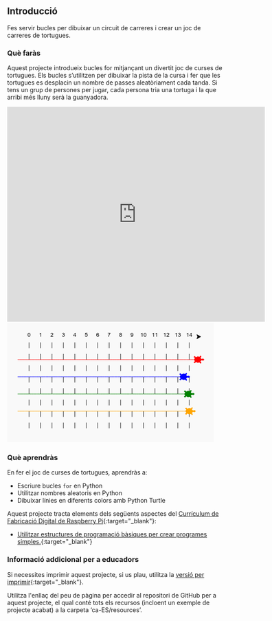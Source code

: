 ## Introducció

Fes servir bucles per dibuixar un circuit de carreres i crear un joc de carreres de tortugues.

### Què faràs

Aquest projecte introdueix bucles for mitjançant un divertit joc de curses de tortugues. Els bucles s’utilitzen per dibuixar la pista de la cursa i fer que les tortugues es desplacin un nombre de passes aleatòriament cada tanda. Si tens un grup de persones per jugar, cada persona tria una tortuga i la que arribi més lluny serà la guanyadora.

<div class="trinket">
  <iframe src="https://trinket.io/embed/python/58aeaf5b01?outputOnly=true&start=result" width="600" height="500" frameborder="0" marginwidth="0" marginheight="0" allowfullscreen>
  </iframe>
  <img src="images/race-finished.png">
</div>

### Què aprendràs

En fer el joc de curses de tortugues, aprendràs a:

+ Escriure bucles `for` en Python
+ Utilitzar nombres aleatoris en Python
+ Dibuixar línies en diferents colors amb Python Turtle

Aquest projecte tracta elements dels següents aspectes del [Currículum de Fabricació Digital de Raspberry Pi](http://rpf.io/curriculum){:target="_blank"}:

+ [Utilitzar estructures de programació bàsiques per crear programes simples.](https://www.raspberrypi.org/curriculum/programming/creator/){:target="_blank"}

### Informació addicional per a educadors

Si necessites imprimir aquest projecte, si us plau, utilitza la [versió per imprimir](https://projects.raspberrypi.org/ca-ES/projects/turtle-race/print){:target="_blank"}.

Utilitza l'enllaç del peu de pàgina per accedir al repositori de GitHub per a aquest projecte, el qual conté tots els recursos (incloent un exemple de projecte acabat) a la carpeta ‘ca-ES/resources’.